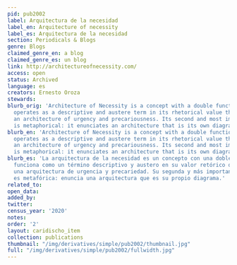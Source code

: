 ```yaml
---
pid: pub2002
label: Arquitectura de la necesidad
label_en: Arquitecture of necessity
label_es: Arquitectura de la necesidad
section: Periodicals & Blogs
genre: Blogs
claimed_genre_en: a blog
claimed_genre_es: un blog
link: http://architectureofnecessity.com/
access: open
status: Archived
language: es
creators: Ernesto Oroza
stewards:
blurb_orig: 'Architecture of Necessity is a concept with a double function. It initially
  operates as a descriptive and austere term in its rhetorical value that points to
  an architecture of urgency and precariousness. Its second and most important function
  is metaphorical: it enunciates an architecture that is its own diagram.'
blurb_en: 'Architecture of Necessity is a concept with a double function. It initially
  operates as a descriptive and austere term in its rhetorical value that points to
  an architecture of urgency and precariousness. Its second and most important function
  is metaphorical: it enunciates an architecture that is its own diagram.'
blurb_es: 'La arquitectura de la necesidad es un concepto con una doble función. Inicialmente
  funciona como un término descriptivo y austero en su valor retórico que apunta a
  una arquitectura de urgencia y precariedad. Su segunda y más importante función
  es metafórica: enuncia una arquitectura que es su propio diagrama.'
related_to:
open_data:
added_by:
twitter:
census_year: '2020'
notes:
order: '2'
layout: caridischo_item
collection: publications
thumbnail: "/img/derivatives/simple/pub2002/thumbnail.jpg"
full: "/img/derivatives/simple/pub2002/fullwidth.jpg"
---
```

